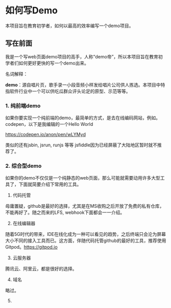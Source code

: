 # 如何写Demo

本项目旨在教育初学者，如何以最高的效率编写一个demo项目。

## 写在前面

我是一个写web页面demo项目的高手，人称“demo帝”，所以本项目旨在教育初学者们如何更好更快的写一个demo出来。

名词解释：

**demo**：源自唱片页，歌手录一小段音频小样发给唱片公司供人拣选。本项目中特指软件行业中一个可以供吃瓜群众评头论足的原型、示范等等。

### 1. 纯前端demo

如果你要实现一个纯前端的demo，最简单的方式，是去在线编码网站，例如。codepen，以下是我编辑的一个Hello World

<https://codepen.io/anon/pen/wLYMyd>

类似的还有jsbin, jsrun, runjs 等等 jsfiddle因为已经屏蔽了大陆地区暂时就不推荐了。

### 2. 综合型demo

如果你的demo不仅仅是一个纯静态的web页面，那么可能就需要动用许多大型工具了，下面就简要介绍下常用的工具。

1. 代码托管

毋庸置疑，github是最好的选择，尤其是在MS收购之后开放了免费的私有仓库，不能再好了。随之而来的LFS, webhook下面都会一一介绍。

2. 在线编辑器

随着5G时代的带来，IDE在线化成为一种可以看见的趋势，之后终端只会沦为屏幕大小不同的接入工具而已。这方面，伴随代码托管github的最好的工具，推荐使用Gitpod。<https://gitpod.io>

3. 云服务器

腾讯云、阿里云，都是很好的选择。

4. 域名

略过。

5.
